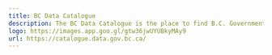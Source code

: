 ```yaml
---
title: BC Data Catalogue
description: The BC Data Catalogue is the place to find B.C. Government data, applications and web services. Government ministries and many broader public sector agencies publish their data resources in the Catalogue. The data in the catalogue can be used to make informed decisions and create opportunities for the benefit of all British Columbians.
logo: https://images.app.goo.gl/gtw36jwUYUBkyMAy9
url: https://catalogue.data.gov.bc.ca/
---
```

